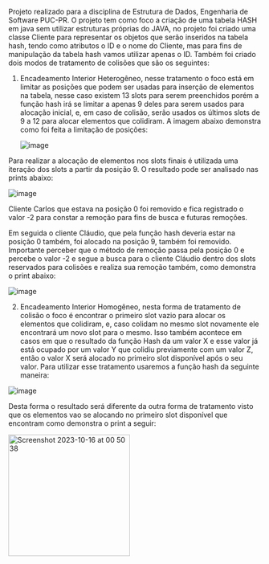 Projeto realizado para a disciplina de Estrutura de Dados, Engenharia de Software PUC-PR. O projeto tem como foco a criação de uma tabela HASH em java sem utilizar estruturas próprias do JAVA, no projeto foi criado
uma classe Cliente para representar os objetos que serão inseridos na tabela hash, tendo como atributos o ID e o nome do Cliente, mas para fins de manipulação da tabela hash vamos utilizar apenas o ID. Também foi criado dois modos de tratamento de colisões que são os seguintes:

1) Encadeamento Interior Heterogêneo, nesse tratamento o foco está em limitar as posições que podem ser usadas para inserção de elementos na tabela, nesse caso existem 13 slots para serem preenchidos porém a função hash irá se limitar a apenas 9 deles para serem usados para alocação inicial, e, em caso de colisão, serão usados os últimos slots de 9 a 12 para alocar elementos que colidiram. A imagem abaixo demonstra como foi feita a limitação de posições:


   ![image](https://github.com/diogonegrelli/TabelaHash/assets/85641230/69e24f53-badc-40c8-8d5e-2f32546cd259)


   
Para realizar a alocação de elementos nos slots finais é utilizada uma iteração dos slots a partir da posição 9. O resultado pode ser analisado nas prints abaixo:


![image](https://github.com/diogonegrelli/TabelaHash/assets/85641230/be9a3400-aa4a-430a-be77-3797870f48b6)



Cliente Carlos que estava na posição 0 foi removido e fica registrado o valor -2 para constar a remoção para fins de busca e futuras remoções.

Em seguida o cliente Cláudio, que pela função hash deveria estar na posição 0 também, foi alocado na posição 9, também foi removido. Importante perceber que o método de remoção passa pela posição 0 e percebe o valor -2 e segue a busca para o cliente Cláudio dentro dos slots reservados para colisões e realiza sua remoção também, como demonstra o print abaixo:

![image](https://github.com/diogonegrelli/TabelaHash/assets/85641230/0a848397-b011-4459-9c5f-9b7e8332ab8b)


   
2) Encadeamento Interior Homogêneo, nesta forma de tratamento de colisão o foco é encontrar o primeiro slot vazio para alocar os elementos que colidiram, e, caso colidam no mesmo slot novamente ele encontrará um novo slot para o mesmo. Isso também acontece em casos em que o resultado da função Hash da um valor X e esse valor já está ocupado por um valor Y que colidiu previamente com um valor Z, então o valor X será alocado no primeiro slot disponível após o seu valor. Para utilizar esse tratamento usaremos a função hash da seguinte maneira:

![image](https://github.com/diogonegrelli/TabelaHash/assets/85641230/a17123ff-5705-420a-bda8-a84a09e1dde4)

Desta forma o resultado será diferente da outra forma de tratamento visto que os elementos vao se alocando no primeiro slot disponível que encontram como demonstra o print a seguir:

<img width="242" alt="Screenshot 2023-10-16 at 00 50 38" src="https://github.com/diogonegrelli/TabelaHash/assets/128303802/96ee3105-03a5-4919-91ea-89a657c56b7f">



